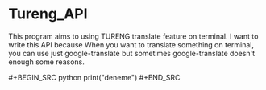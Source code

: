 # Tureng_API
This program aims to using TURENG translate feature on terminal. I want to write this API because When you want to translate something on terminal, you can use just google-translate but sometimes google-translate doesn't enough some reasons.

#+BEGIN_SRC python
print("deneme")
#+END_SRC
